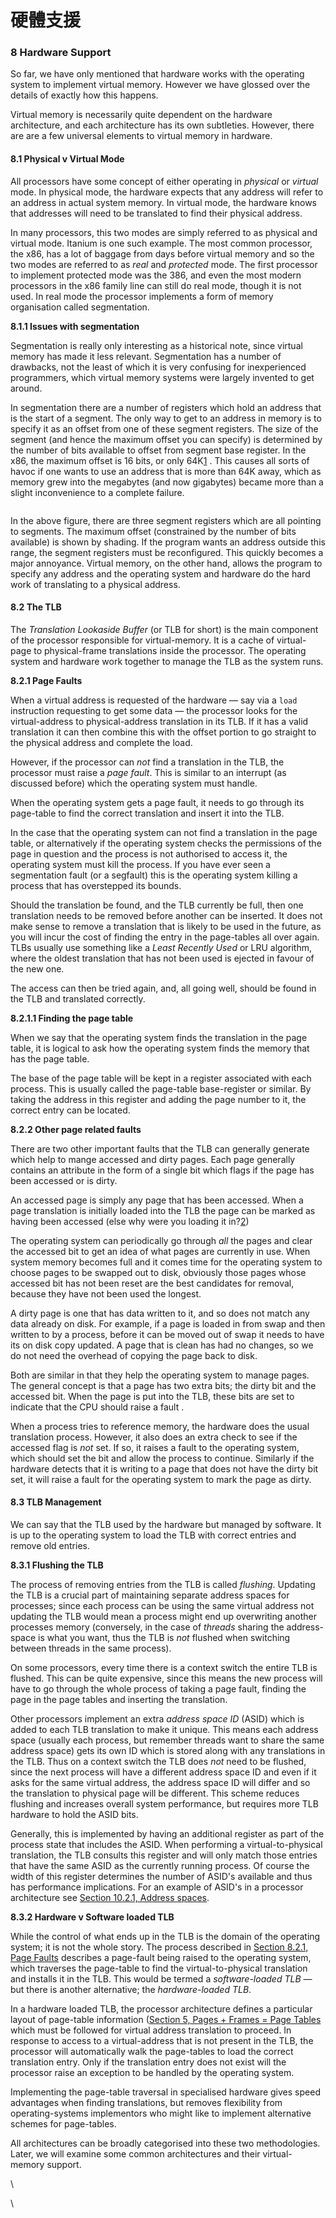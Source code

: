 # 硬體支援

### 8 Hardware Support

So far, we have only mentioned that hardware works with the operating system to implement virtual memory. However we have glossed over the details of exactly how this happens.

Virtual memory is necessarily quite dependent on the hardware architecture, and each architecture has its own subtleties. However, there are are a few universal elements to virtual memory in hardware.

#### 8.1 Physical v Virtual Mode

All processors have some concept of either operating in _physical_ or _virtual_ mode. In physical mode, the hardware expects that any address will refer to an address in actual system memory. In virtual mode, the hardware knows that addresses will need to be translated to find their physical address.

In many processors, this two modes are simply referred to as physical and virtual mode. Itanium is one such example. The most common processor, the x86, has a lot of baggage from days before virtual memory and so the two modes are referred to as _real_ and _protected_ mode. The first processor to implement protected mode was the 386, and even the most modern processors in the x86 family line can still do real mode, though it is not used. In real mode the processor implements a form of memory organisation called segmentation.

**8.1.1 Issues with segmentation**

Segmentation is really only interesting as a historical note, since virtual memory has made it less relevant. Segmentation has a number of drawbacks, not the least of which it is very confusing for inexperienced programmers, which virtual memory systems were largely invented to get around.

In segmentation there are a number of registers which hold an address that is the start of a segment. The only way to get to an address in memory is to specify it as an offset from one of these segment registers. The size of the segment (and hence the maximum offset you can specify) is determined by the number of bits available to offset from segment base register. In the x86, the maximum offset is 16 bits, or only 64K[1](https://www.bottomupcs.com/ch06s08.html#issues\_with\_segmentation\_para2\_footnote1-fnote) . This causes all sorts of havoc if one wants to use an address that is more than 64K away, which as memory grew into the megabytes (and now gigabytes) became more than a slight inconvenience to a complete failure.

<figure><img src="../.gitbook/assets/segmentation.svg" alt=""><figcaption></figcaption></figure>

In the above figure, there are three segment registers which are all pointing to segments. The maximum offset (constrained by the number of bits available) is shown by shading. If the program wants an address outside this range, the segment registers must be reconfigured. This quickly becomes a major annoyance. Virtual memory, on the other hand, allows the program to specify any address and the operating system and hardware do the hard work of translating to a physical address.

#### 8.2 The TLB

The _Translation Lookaside Buffer_ (or TLB for short) is the main component of the processor responsible for virtual-memory. It is a cache of virtual-page to physical-frame translations inside the processor. The operating system and hardware work together to manage the TLB as the system runs.

**8.2.1 Page Faults**

When a virtual address is requested of the hardware — say via a `load` instruction requesting to get some data — the processor looks for the virtual-address to physical-address translation in its TLB. If it has a valid translation it can then combine this with the offset portion to go straight to the physical address and complete the load.

However, if the processor can _not_ find a translation in the TLB, the processor must raise a _page fault_. This is similar to an interrupt (as discussed before) which the operating system must handle.

When the operating system gets a page fault, it needs to go through its page-table to find the correct translation and insert it into the TLB.

In the case that the operating system can not find a translation in the page table, or alternatively if the operating system checks the permissions of the page in question and the process is not authorised to access it, the operating system must kill the process. If you have ever seen a segmentation fault (or a segfault) this is the operating system killing a process that has overstepped its bounds.

Should the translation be found, and the TLB currently be full, then one translation needs to be removed before another can be inserted. It does not make sense to remove a translation that is likely to be used in the future, as you will incur the cost of finding the entry in the page-tables all over again. TLBs usually use something like a _Least Recently Used_ or LRU algorithm, where the oldest translation that has not been used is ejected in favour of the new one.

The access can then be tried again, and, all going well, should be found in the TLB and translated correctly.

**8.2.1.1 Finding the page table**

When we say that the operating system finds the translation in the page table, it is logical to ask how the operating system finds the memory that has the page table.

The base of the page table will be kept in a register associated with each process. This is usually called the page-table base-register or similar. By taking the address in this register and adding the page number to it, the correct entry can be located.

**8.2.2 Other page related faults**

There are two other important faults that the TLB can generally generate which help to mange accessed and dirty pages. Each page generally contains an attribute in the form of a single bit which flags if the page has been accessed or is dirty.

An accessed page is simply any page that has been accessed. When a page translation is initially loaded into the TLB the page can be marked as having been accessed (else why were you loading it in?[2](https://www.bottomupcs.com/ch06s08.html#the\_tlb\_s2\_para2\_footnote1-fnote))

The operating system can periodically go through _all_ the pages and clear the accessed bit to get an idea of what pages are currently in use. When system memory becomes full and it comes time for the operating system to choose pages to be swapped out to disk, obviously those pages whose accessed bit has not been reset are the best candidates for removal, because they have not been used the longest.

A dirty page is one that has data written to it, and so does not match any data already on disk. For example, if a page is loaded in from swap and then written to by a process, before it can be moved out of swap it needs to have its on disk copy updated. A page that is clean has had no changes, so we do not need the overhead of copying the page back to disk.

Both are similar in that they help the operating system to manage pages. The general concept is that a page has two extra bits; the dirty bit and the accessed bit. When the page is put into the TLB, these bits are set to indicate that the CPU should raise a fault .

When a process tries to reference memory, the hardware does the usual translation process. However, it also does an extra check to see if the accessed flag is _not_ set. If so, it raises a fault to the operating system, which should set the bit and allow the process to continue. Similarly if the hardware detects that it is writing to a page that does not have the dirty bit set, it will raise a fault for the operating system to mark the page as dirty.

#### 8.3 TLB Management

We can say that the TLB used by the hardware but managed by software. It is up to the operating system to load the TLB with correct entries and remove old entries.

**8.3.1 Flushing the TLB**

The process of removing entries from the TLB is called _flushing_. Updating the TLB is a crucial part of maintaining separate address spaces for processes; since each process can be using the same virtual address not updating the TLB would mean a process might end up overwriting another processes memory (conversely, in the case of _threads_ sharing the address-space is what you want, thus the TLB is _not_ flushed when switching between threads in the same process).&#x20;

On some processors, every time there is a context switch the entire TLB is flushed. This can be quite expensive, since this means the new process will have to go through the whole process of taking a page fault, finding the page in the page tables and inserting the translation.

Other processors implement an extra _address space ID_ (ASID) which is added to each TLB translation to make it unique. This means each address space (usually each process, but remember threads want to share the same address space) gets its own ID which is stored along with any translations in the TLB. Thus on a context switch the TLB does _not_ need to be flushed, since the next process will have a different address space ID and even if it asks for the same virtual address, the address space ID will differ and so the translation to physical page will be different. This scheme reduces flushing and increases overall system performance, but requires more TLB hardware to hold the ASID bits.

Generally, this is implemented by having an additional register as part of the process state that includes the ASID. When performing a virtual-to-physical translation, the TLB consults this register and will only match those entries that have the same ASID as the currently running process. Of course the width of this register determines the number of ASID's available and thus has performance implications. For an example of ASID's in a processor architecture see [Section 10.2.1, Address spaces](https://www.bottomupcs.com/ch06s10.html#itanium\_address\_spaces).

**8.3.2 Hardware v Software loaded TLB**

While the control of what ends up in the TLB is the domain of the operating system; it is not the whole story. The process described in [Section 8.2.1, Page Faults](https://www.bottomupcs.com/ch06s08.html#page\_faults) describes a page-fault being raised to the operating system, which traverses the page-table to find the virtual-to-physical translation and installs it in the TLB. This would be termed a _software-loaded TLB_ — but there is another alternative; the _hardware-loaded TLB_.

In a hardware loaded TLB, the processor architecture defines a particular layout of page-table information ([Section 5, Pages + Frames = Page Tables](https://www.bottomupcs.com/ch06s05.html) which must be followed for virtual address translation to proceed. In response to access to a virtual-address that is not present in the TLB, the processor will automatically walk the page-tables to load the correct translation entry. Only if the translation entry does not exist will the processor raise an exception to be handled by the operating system.

Implementing the page-table traversal in specialised hardware gives speed advantages when finding translations, but removes flexibility from operating-systems implementors who might like to implement alternative schemes for page-tables.

All architectures can be broadly categorised into these two methodologies. Later, we will examine some common architectures and their virtual-memory support.

\






\


